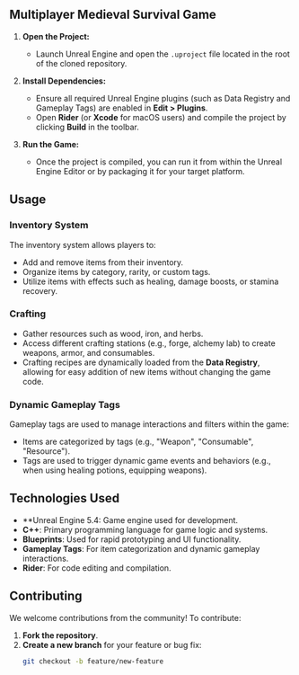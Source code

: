 ## Multiplayer Medieval Survival Game

1. **Open the Project:**
   - Launch Unreal Engine and open the `.uproject` file located in the root of the cloned repository.

2. **Install Dependencies:**
   - Ensure all required Unreal Engine plugins (such as Data Registry and Gameplay Tags) are enabled in **Edit > Plugins**.
   - Open **Rider** (or **Xcode** for macOS users) and compile the project by clicking **Build** in the toolbar.

3. **Run the Game:**
   - Once the project is compiled, you can run it from within the Unreal Engine Editor or by packaging it for your target platform.

## Usage

### Inventory System
The inventory system allows players to:
- Add and remove items from their inventory.
- Organize items by category, rarity, or custom tags.
- Utilize items with effects such as healing, damage boosts, or stamina recovery.

### Crafting
- Gather resources such as wood, iron, and herbs.
- Access different crafting stations (e.g., forge, alchemy lab) to create weapons, armor, and consumables.
- Crafting recipes are dynamically loaded from the **Data Registry**, allowing for easy addition of new items without changing the game code.

### Dynamic Gameplay Tags
Gameplay tags are used to manage interactions and filters within the game:
- Items are categorized by tags (e.g., "Weapon", "Consumable", "Resource").
- Tags are used to trigger dynamic game events and behaviors (e.g., when using healing potions, equipping weapons).

## Technologies Used

- **Unreal Engine 5.4: Game engine used for development.
- **C++**: Primary programming language for game logic and systems.
- **Blueprints**: Used for rapid prototyping and UI functionality.
- **Gameplay Tags**: For item categorization and dynamic gameplay interactions.
- **Rider**: For code editing and compilation.

## Contributing

We welcome contributions from the community! To contribute:

1. **Fork the repository**.
2. **Create a new branch** for your feature or bug fix:
   ```bash
   git checkout -b feature/new-feature
